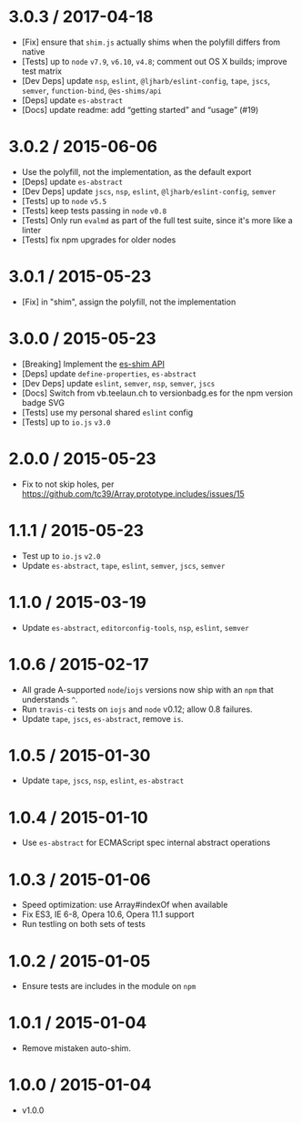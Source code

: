 3.0.3 / 2017-04-18
=================
  * [Fix] ensure that `shim.js` actually shims when the polyfill differs from native
  * [Tests] up to `node` `v7.9`, `v6.10`, `v4.8`; comment out OS X builds; improve test matrix
  * [Dev Deps] update `nsp`, `eslint`, `@ljharb/eslint-config`, `tape`, `jscs`, `semver`, `function-bind`, `@es-shims/api`
  * [Deps] update `es-abstract`
  * [Docs] update readme: add “getting started” and “usage” (#19)

3.0.2 / 2015-06-06
=================
  * Use the polyfill, not the implementation, as the default export
  * [Deps] update `es-abstract`
  * [Dev Deps] update `jscs`, `nsp`, `eslint`, `@ljharb/eslint-config`, `semver`
  * [Tests] up to `node` `v5.5`
  * [Tests] keep tests passing in `node` `v0.8`
  * [Tests] Only run `evalmd` as part of the full test suite, since it's more like a linter
  * [Tests] fix npm upgrades for older nodes

3.0.1 / 2015-05-23
=================
  * [Fix] in "shim", assign the polyfill, not the implementation

3.0.0 / 2015-05-23
=================
  * [Breaking] Implement the [es-shim API](es-shims/api)
  * [Deps] update `define-properties`, `es-abstract`
  * [Dev Deps] update `eslint`, `semver`, `nsp`, `semver`, `jscs`
  * [Docs] Switch from vb.teelaun.ch to versionbadg.es for the npm version badge SVG
  * [Tests] use my personal shared `eslint` config
  * [Tests] up to `io.js` `v3.0`

2.0.0 / 2015-05-23
=================
  * Fix to not skip holes, per https://github.com/tc39/Array.prototype.includes/issues/15

1.1.1 / 2015-05-23
=================
  * Test up to `io.js` `v2.0`
  * Update `es-abstract`, `tape`, `eslint`, `semver`, `jscs`, `semver`

1.1.0 / 2015-03-19
=================
  * Update `es-abstract`, `editorconfig-tools`, `nsp`, `eslint`, `semver`

1.0.6 / 2015-02-17
=================
  * All grade A-supported `node`/`iojs` versions now ship with an `npm` that understands `^`.
  * Run `travis-ci` tests on `iojs` and `node` v0.12; allow 0.8 failures.
  * Update `tape`, `jscs`, `es-abstract`, remove `is`.

1.0.5 / 2015-01-30
=================
  * Update `tape`, `jscs`, `nsp`, `eslint`, `es-abstract`

1.0.4 / 2015-01-10
=================
  * Use `es-abstract` for ECMAScript spec internal abstract operations

1.0.3 / 2015-01-06
=================
  * Speed optimization: use Array#indexOf when available
  * Fix ES3, IE 6-8, Opera 10.6, Opera 11.1 support
  * Run testling on both sets of tests

1.0.2 / 2015-01-05
=================
  * Ensure tests are includes in the module on `npm`

1.0.1 / 2015-01-04
=================
  * Remove mistaken auto-shim.

1.0.0 / 2015-01-04
=================
  * v1.0.0
